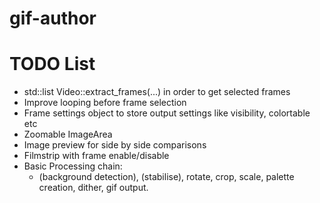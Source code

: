# gif-author


# TODO List

- std::list<pVideoFrame> Video::extract_frames(...) in order to get selected frames
- Improve looping before frame selection
- Frame settings object to store output settings like visibility, colortable etc
- Zoomable ImageArea
- Image preview for side by side comparisons
- Filmstrip with frame enable/disable
- Basic Processing chain:
  - (background detection), (stabilise), rotate, crop, scale, palette creation,
    dither, gif output.

